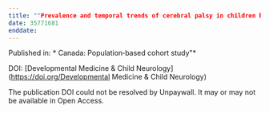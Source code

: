 ```yaml
---
title: ""Prevalence and temporal trends of cerebral palsy in children born from 2002 to 2017 in Ontario"
date: 35771681
enddate:
---
```


Published in: * Canada: Population‐based cohort study"*

DOI: [Developmental Medicine &amp; Child Neurology](https://doi.org/Developmental Medicine &amp; Child Neurology)

The publication DOI could not be resolved by Unpaywall. It may or may not be available in Open Access.


